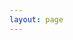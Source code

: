 ```yaml
---
layout: page
---
```

<script setup>
import {
  VPTeamPage,
  VPTeamPageTitle,
  VPTeamMembers
} from 'vitepress/theme'

const members = [
  {
    avatar: 'https://www.github.com/luisfuturist.png',
    name: 'Luis Emidio',
    title: 'Creator',
    links: [
      { icon: 'github', link: 'https://github.com/luisfuturist' },
      { icon: 'x', link: 'https://x.com/luisfuturist' }
    ]
  },
]
</script>

<VPTeamPage>
  <VPTeamPageTitle>
    <template #title>
      Our Team
    </template>
    <template #lead>
      The development of Psitta is guided by an international team, some of whom have chosen to be featured below.
    </template>
  </VPTeamPageTitle>
  <VPTeamMembers
    :members="members"
  />
</VPTeamPage>
